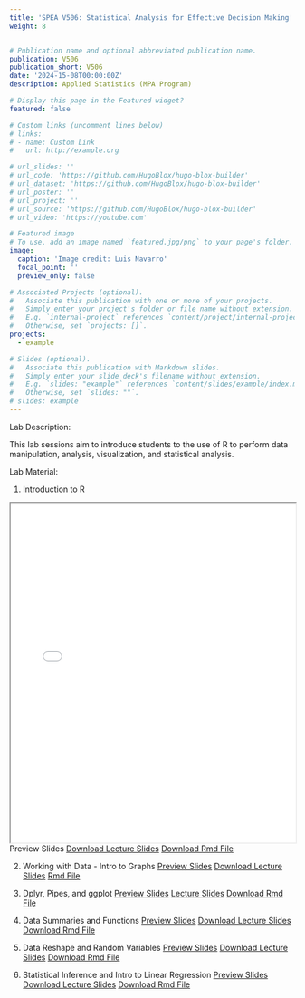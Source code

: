 ```yaml
---
title: 'SPEA V506: Statistical Analysis for Effective Decision Making'
weight: 8


# Publication name and optional abbreviated publication name.
publication: V506
publication_short: V506
date: '2024-15-08T00:00:00Z'
description: Applied Statistics (MPA Program)

# Display this page in the Featured widget?
featured: false

# Custom links (uncomment lines below)
# links:
# - name: Custom Link
#   url: http://example.org

# url_slides: ''
# url_code: 'https://github.com/HugoBlox/hugo-blox-builder'
# url_dataset: 'https://github.com/HugoBlox/hugo-blox-builder'
# url_poster: ''
# url_project: ''
# url_source: 'https://github.com/HugoBlox/hugo-blox-builder'
# url_video: 'https://youtube.com'

# Featured image
# To use, add an image named `featured.jpg/png` to your page's folder.
image:
  caption: 'Image credit: Luis Navarro'
  focal_point: ''
  preview_only: false

# Associated Projects (optional).
#   Associate this publication with one or more of your projects.
#   Simply enter your project's folder or file name without extension.
#   E.g. `internal-project` references `content/project/internal-project/index.md`.
#   Otherwise, set `projects: []`.
projects:
  - example

# Slides (optional).
#   Associate this publication with Markdown slides.
#   Simply enter your slide deck's filename without extension.
#   E.g. `slides: "example"` references `content/slides/example/index.md`.
#   Otherwise, set `slides: ""`.
# slides: example
---
```


Lab Description: 

This lab sessions aim to introduce students to the use of R to perform data manipulation, analysis, visualization, and statistical analysis. 

Lab Material: 

1. Introduction to R 
<iframe src="V506_Spring24_Lab1.html" width="100%" height="600px"></iframe>Preview Slides</a>
<a href="/static/teaching/V506_Spring24_Lab1.html" download class="btn btn-secondary">Download Lecture Slides</a>
<a href="/content/teaching/v506/V506_Spring24_Lab1.Rmd" download class="btn btn-secondary">Download Rmd File</a>

2. Working with Data - Intro to Graphs
<a href="/content/teaching/v506/V506_Spring24_Lab2.html" target="_blank" class="btn btn-primary">Preview Slides</a>
<a href="/content/teaching/v506/V506_Spring24_Lab2.html" download class="btn btn-secondary">Download Lecture Slides</a>
<a href="/content/teaching/v506/V506_Spring24_Lab2.Rmd" download class="btn btn-secondary">Rmd File</a>

3. Dplyr, Pipes, and ggplot
<a href="/content/teaching/v506/V506_Spring24_Lab3.html" target="_blank" class="btn btn-primary">Preview Slides</a>
<a href="/content/teaching/v506/V506_Spring24_Lab3.html" download class="btn btn-secondary">Lecture Slides</a>
<a href="/content/teaching/v506/V506_Spring24_Lab3.Rmd" download class="btn btn-secondary">Download Rmd File</a>

4. Data Summaries and Functions
<a href="/content/teaching/v506/V506_Spring24_Lab4.html" target="_blank" class="btn btn-primary">Preview Slides</a>
<a href="/content/teaching/v506/V506_Spring24_Lab4.html" download class="btn btn-secondary">Download Lecture Slides</a>
<a href="/content/teaching/v506/V506_Spring24_Lab4.Rmd" download class="btn btn-secondary">Download Rmd File</a>

5. Data Reshape and Random Variables
<a href="/content/teaching/v506/V506_Spring24_Lab5.html" target="_blank" class="btn btn-primary">Preview Slides</a>
<a href="/content/teaching/v506/V506_Spring24_Lab5.html" download class="btn btn-secondary">Download Lecture Slides</a>
<a href="/content/teaching/v506/V506_Spring24_Lab5.Rmd" download class="btn btn-secondary">Download Rmd File</a>

6. Statistical Inference and Intro to Linear Regression
<a href="/content/teaching/v506/V506_Spring24_Lab6.html" target="_blank" class="btn btn-primary">Preview Slides</a>
<a href="/content/teaching/v506/V506_Spring24_Lab6.html" download class="btn btn-secondary">Download Lecture Slides</a>
<a href="/content/teaching/v506/V506_Spring24_Lab6.Rmd" download class="btn btn-secondary">Download Rmd File</a>